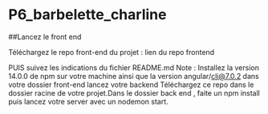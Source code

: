 # P6_barbelette_charline

##Lancez le front end

Téléchargez le repo front-end du projet :
lien du repo frontend

PUIS suivez les indications du fichier README.md
Note : Installez la version 14.0.0 de npm sur votre machine ainsi que la version angular/cli@7.0.2 dans votre dossier front-end
lancez votre backend
Téléchargez ce repo dans le dossier racine de votre projet.Dans le dossier back end , faite un npm install puis lancez votre server avec un nodemon start.

